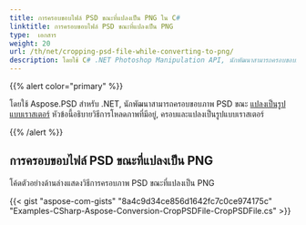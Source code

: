 ```yaml
---
title: การครอบขอบไฟล์ PSD ขณะที่แปลงเป็น PNG ใน C#
linktitle: การครอบขอบไฟล์ PSD ขณะที่แปลงเป็น PNG
type:  เอกสาร
weight: 20
url: /th/net/cropping-psd-file-while-converting-to-png/
description: โดยใช้ C# .NET Photoshop Manipulation API, นักพัฒนาสามารถครอบขอบภาพ PSD ขณะที่แปลงเป็นรูปแบบเราสเตอร์ หัวข้อนี้อธิบายวิธีการทำเช่นนั้นพร้อมโค้ดตัวอย่าง
---
```


{{% alert color="primary" %}}

โดยใช้ Aspose.PSD สำหรับ .NET, นักพัฒนาสามารถครอบขอบภาพ PSD ขณะ [แปลงเป็นรูปแบบเราสเตอร์](/psd/th/net/converting-psd-image-to-raster-format/) หัวข้อนี้อธิบายวิธีการโหลดภาพที่มีอยู่, ครอบและแปลงเป็นรูปแบบเราสเตอร์

{{% /alert %}}
## **การครอบขอบไฟล์ PSD ขณะที่แปลงเป็น PNG**
โค้ดตัวอย่างด้านล่างแสดงวิธีการครอบภาพ PSD ขณะที่แปลงเป็น PNG


{{< gist "aspose-com-gists" "8a4c9d34ce856d1642fc7c0ce974175c" "Examples-CSharp-Aspose-Conversion-CropPSDFile-CropPSDFile.cs" >}}
